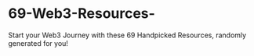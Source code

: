 # 69-Web3-Resources-
Start your Web3 Journey with these 69 Handpicked Resources, randomly generated for you!
